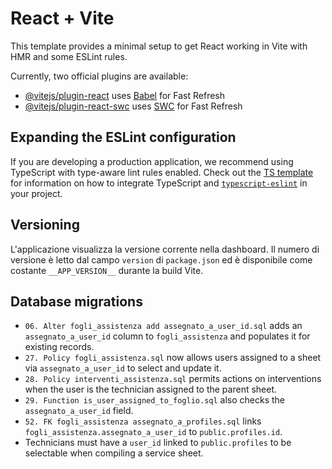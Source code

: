 # React + Vite

This template provides a minimal setup to get React working in Vite with HMR and some ESLint rules.

Currently, two official plugins are available:

- [@vitejs/plugin-react](https://github.com/vitejs/vite-plugin-react/blob/main/packages/plugin-react) uses [Babel](https://babeljs.io/) for Fast Refresh
- [@vitejs/plugin-react-swc](https://github.com/vitejs/vite-plugin-react/blob/main/packages/plugin-react-swc) uses [SWC](https://swc.rs/) for Fast Refresh

## Expanding the ESLint configuration

If you are developing a production application, we recommend using TypeScript with type-aware lint rules enabled. Check out the [TS template](https://github.com/vitejs/vite/tree/main/packages/create-vite/template-react-ts) for information on how to integrate TypeScript and [`typescript-eslint`](https://typescript-eslint.io) in your project.

## Versioning

L'applicazione visualizza la versione corrente nella dashboard. Il numero di versione è letto dal campo `version` di `package.json` ed è disponibile come costante `__APP_VERSION__` durante la build Vite.

## Database migrations

- `06. Alter fogli_assistenza add assegnato_a_user_id.sql` adds an `assegnato_a_user_id` column to `fogli_assistenza` and populates it for existing records.
- `27. Policy fogli_assistenza.sql` now allows users assigned to a sheet via `assegnato_a_user_id` to select and update it.
- `28. Policy interventi_assistenza.sql` permits actions on interventions when the user is the technician assigned to the parent sheet.
- `29. Function is_user_assigned_to_foglio.sql` also checks the `assegnato_a_user_id` field.
- `52. FK fogli_assistenza assegnato_a_profiles.sql` links `fogli_assistenza.assegnato_a_user_id` to `public.profiles.id`.
- Technicians must have a `user_id` linked to `public.profiles` to be selectable when compiling a service sheet.
